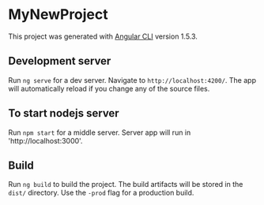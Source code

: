 # MyNewProject

This project was generated with [Angular CLI](https://github.com/angular/angular-cli) version 1.5.3.

## Development server

Run `ng serve` for a dev server. Navigate to `http://localhost:4200/`. The app will automatically reload if you change any of the source files.

## To start nodejs server

Run `npm start` for a middle server. Server app will run in 'http://localhost:3000'.


## Build

Run `ng build` to build the project. The build artifacts will be stored in the `dist/` directory. Use the `-prod` flag for a production build.

